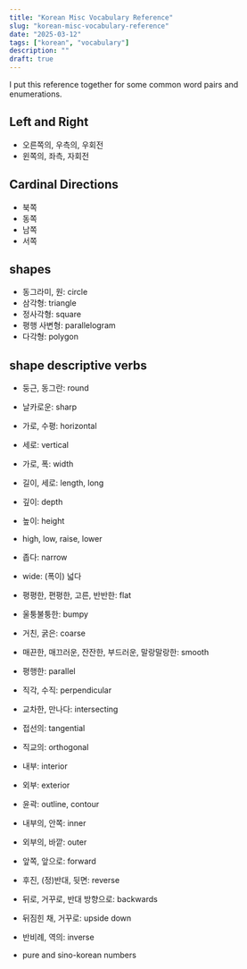```yaml
---
title: "Korean Misc Vocabulary Reference"
slug: "korean-misc-vocabulary-reference"
date: "2025-03-12"
tags: ["korean", "vocabulary"]
description: ""
draft: true
---
```


I put this reference together for some common word pairs and enumerations.

## Left and Right

- 오른쪽의, 우측의, 우회전
- 윈쪽의, 좌측, 자회전

## Cardinal Directions
- 북쪽
- 동쪽
- 남쪽
- 서쪽

## shapes
- 동그라미, 원: circle
- 삼각형: triangle
- 정사각형: square
- 평행 사변형: parallelogram
- 다각형: polygon

## shape descriptive verbs
- 둥근, 동그란: round
- 날카로운: sharp

- 가로, 수평: horizontal
- 세로: vertical

- 가로, 폭: width
- 길이, 세로: length, long
- 깊이: depth
- 높이: height

- high, low, raise, lower

- 좁다: narrow
- wide: (폭이) 넓다

- 평평한, 편평한, 고른, 반반한: flat
- 울퉁불퉁한: bumpy
- 거친, 굵은: coarse
- 매끈한, 매끄러운, 잔잔한, 부드러운, 말랑말랑한: smooth

- 평행한: parallel
- 직각, 수직: perpendicular
- 교차한, 만나다: intersecting
- 접선의: tangential
- 직교의: orthogonal

- 내부: interior
- 외부: exterior
- 윤곽: outline, contour
- 내부의, 안쪽: inner
- 외부의, 바깥: outer

- 앞쪽, 앞으로: forward
- 후진, (정)반대, 뒷면: reverse
- 뒤로, 거꾸로, 반대 방향으로: backwards
- 뒤짐힌 채, 거꾸로: upside down
- 반비례, 역의: inverse

- pure and sino-korean numbers
